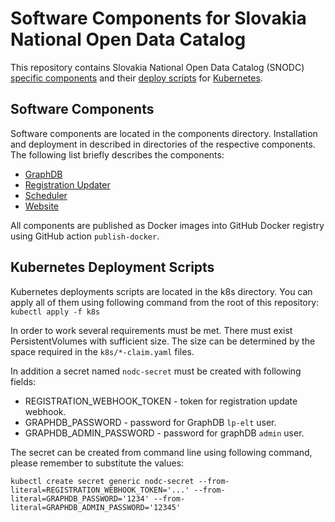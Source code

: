 # Software Components for Slovakia National Open Data Catalog
This repository contains Slovakia National Open Data Catalog (SNODC) [specific components](#software-components) and their [deploy scripts](#kubernetes-deployment-scripts) for [Kubernetes](https://kubernetes.io/).

## Software Components
Software components are located in the components directory.
Installation and deployment in described in directories of the respective components.
The following list briefly describes the components:
 * [GraphDB](./components/graphdb/README.md) 
 * [Registration Updater](./components/registration-updater/README.md) 
 * [Scheduler](./components/scheduler/README.md) 
 * [Website](./components/website/README.md) 

All components are published as Docker images into GitHub Docker registry using GitHub action ```publish-docker```.

## Kubernetes Deployment Scripts
Kubernetes deployments scripts are located in the k8s directory.
You can apply all of them using following command from the root of this repository:
```kubectl apply -f k8s```

In order to work several requirements must be met.
There must exist PersistentVolumes with sufficient size.
The size can be determined by the space required in the ```k8s/*-claim.yaml``` files.

In addition a secret named ```nodc-secret``` must be created with following fields:
* REGISTRATION_WEBHOOK_TOKEN - token for registration update webhook.
* GRAPHDB_PASSWORD - password for GraphDB ```lp-elt``` user.
* GRAPHDB_ADMIN_PASSWORD - password for graphDB ```admin``` user.

The secret can be created from command line using following command, please remember to substitute the values:
```
kubectl create secret generic nodc-secret --from-literal=REGISTRATION_WEBHOOK_TOKEN='...' --from-literal=GRAPHDB_PASSWORD='1234' --from-literal=GRAPHDB_ADMIN_PASSWORD='12345'
```
